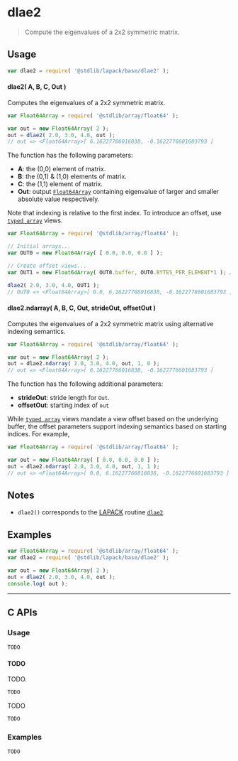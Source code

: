 <!--

@license Apache-2.0

Copyright (c) 2024 The Stdlib Authors.

Licensed under the Apache License, Version 2.0 (the "License");
you may not use this file except in compliance with the License.
You may obtain a copy of the License at

   http://www.apache.org/licenses/LICENSE-2.0

Unless required by applicable law or agreed to in writing, software
distributed under the License is distributed on an "AS IS" BASIS,
WITHOUT WARRANTIES OR CONDITIONS OF ANY KIND, either express or implied.
See the License for the specific language governing permissions and
limitations under the License.

-->

# dlae2

> Compute the eigenvalues of a 2x2 symmetric matrix.

<section class = "usage">

## Usage

```javascript
var dlae2 = require( '@stdlib/lapack/base/dlae2' );
```

#### dlae2( A, B, C, Out )

Computes the eigenvalues of a 2x2 symmetric matrix.

```javascript
var Float64Array = require( '@stdlib/array/float64' );

var out = new Float64Array( 2 );
out = dlae2( 2.0, 3.0, 4.0, out );
// out => <Float64Array>[ 6.16227766016838, -0.1622776601683793 ]
```

The function has the following parameters:

-   **A**: the (0,0) element of matrix.
-   **B**: the (0,1) & (1,0) elements of matrix.
-   **C**: the (1,1) element of matrix.
-   **Out**: output [`Float64Array`][mdn-float64array] containing eigenvalue of larger and smaller absolute value respectively.

Note that indexing is relative to the first index. To introduce an offset, use [`typed array`][mdn-typed-array] views.

<!-- eslint-disable stdlib/capitalized-comments -->

```javascript
var Float64Array = require( '@stdlib/array/float64' );

// Initial arrays...
var OUT0 = new Float64Array( [ 0.0, 0.0, 0.0 ] );

// Create offset views...
var OUT1 = new Float64Array( OUT0.buffer, OUT0.BYTES_PER_ELEMENT*1 ); // start at 2nd element

dlae2( 2.0, 3.0, 4.0, OUT1 );
// OUT0 => <Float64Array>[ 0.0, 6.16227766016838, -0.1622776601683793 ]
```

#### dlae2.ndarray( A, B, C, Out, strideOut, offsetOut )

Computes the eigenvalues of a 2x2 symmetric matrix using alternative indexing semantics.

```javascript
var Float64Array = require( '@stdlib/array/float64' );

var out = new Float64Array( 2 );
out = dlae2.ndarray( 2.0, 3.0, 4.0, out, 1, 0 );
// out => <Float64Array>[ 6.16227766016838, -0.1622776601683793 ]
```

The function has the following additional parameters:

-   **strideOut**: stride length for `Out`.
-   **offsetOut**: starting index of `out`

While [`typed array`][mdn-typed-array] views mandate a view offset based on the underlying buffer, the offset parameters support indexing semantics based on starting indices. For example,

```javascript
var Float64Array = require( '@stdlib/array/float64' );

var out = new Float64Array( [ 0.0, 0.0, 0.0 ] );
out = dlae2.ndarray( 2.0, 3.0, 4.0, out, 1, 1 );
// out => <Float64Array>[ 0.0, 6.16227766016838, -0.1622776601683793 ]
```

</section>

<!-- /.usage -->

<section class="notes">

## Notes

-   `dlae2()` corresponds to the [LAPACK][lapack] routine [`dlae2`][lapack-dlae2].

</section>

<!-- /.notes -->

<section class="examples">

## Examples

<!-- eslint no-undef: "error" -->

```javascript
var Float64Array = require( '@stdlib/array/float64' );
var dlae2 = require( '@stdlib/lapack/base/dlae2' );

var out = new Float64Array( 2 );
out = dlae2( 2.0, 3.0, 4.0, out );
console.log( out );
```

</section>

<!-- /.examples -->

<!-- C interface documentation. -->

* * *

<section class="c">

## C APIs

<!-- Section to include introductory text. Make sure to keep an empty line after the intro `section` element and another before the `/section` close. -->

<section class="intro">

</section>

<!-- /.intro -->

<!-- C usage documentation. -->

<section class="usage">

### Usage

```c
TODO
```

#### TODO

TODO.

```c
TODO
```

TODO

```c
TODO
```

</section>

<!-- /.usage -->

<!-- C API usage notes. Make sure to keep an empty line after the `section` element and another before the `/section` close. -->

<section class="notes">

</section>

<!-- /.notes -->

<!-- C API usage examples. -->

<section class="examples">

### Examples

```c
TODO
```

</section>

<!-- /.examples -->

</section>

<!-- /.c -->

<!-- Section for related `stdlib` packages. Do not manually edit this section, as it is automatically populated. -->

<section class="related">

</section>

<!-- /.related -->

<!-- Section for all links. Make sure to keep an empty line after the `section` element and another before the `/section` close. -->

<section class="links">

[lapack]: https://www.netlib.org/lapack/explore-html/

[lapack-dlae2]: https://www.netlib.org/lapack/explore-html/d7/dea/group__lae2_ga44e727d32752c2fa22d7deaff099249b.html#ga44e727d32752c2fa22d7deaff099249b

[mdn-float64array]: https://developer.mozilla.org/en-US/docs/Web/JavaScript/Reference/Global_Objects/Float64Array

[mdn-typed-array]: https://developer.mozilla.org/en-US/docs/Web/JavaScript/Reference/Global_Objects/TypedArray

</section>

<!-- /.links -->
